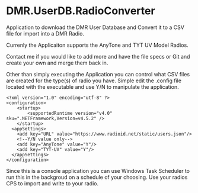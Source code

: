 # DMR.UserDB.RadioConverter
Application to download the DMR User Database and Convert it to a CSV file for import into a DMR Radio.

Currenly the Applicaiton supports the AnyTone and TYT UV Model Radios.

Contact me if you would like to add more and have the file specs or Git and create your own and merge them back in.

Other than simply executing the Application you can control what CSV files are created for the type(s) of radio you have.
Simple edit the .config file located with the executable and use Y/N to manipulate the application.
```
<?xml version="1.0" encoding="utf-8" ?>
<configuration>
    <startup> 
        <supportedRuntime version="v4.0" sku=".NETFramework,Version=v4.5.2" />
    </startup>
  <appSettings>
    <add key="URL" value="https://www.radioid.net/static/users.json"/>
    <!--Y/N value only-->
    <add key="AnyTone" value="Y"/>
    <add key="TYT-UV" value="Y"/>
  </appSettings>
</configuration>
```
Since this is a console application you can use Windows Task Scheduler to run this in the backgroud on a schedule of your choosing.
Use your radios CPS to import and write to your radio.
